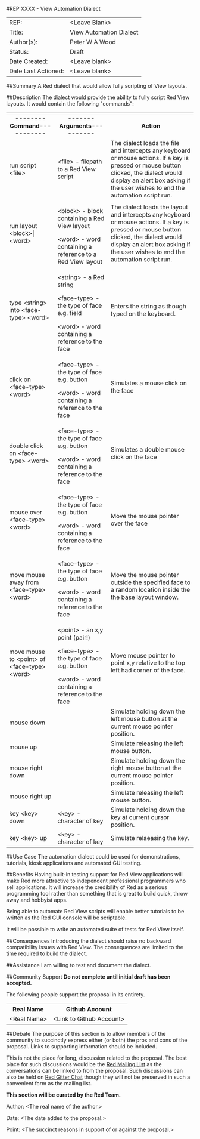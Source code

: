 #REP XXXX - View Automation Dialect
<table>
  <tr>
    <td>REP:</td>
    <td>&lt;Leave Blank&gt;</td>
  </tr>
  <tr>
    <td>Title:</td>
    <td>View Automation Dialect</td>
  </tr>
  <tr>
    <td>Author(s):</td>
    <td>Peter W A Wood</td>
  </tr>
  <tr>
    <td>Status:</td>
    <td>Draft</td>
  </tr>
  <tr>
    <td>Date Created:</td>
    <td>&lt;Leave blank&gt;</td>
  </tr>
  <tr>
    <td>Date Last Actioned:</td>
    <td>&lt;Leave blank&gt;</td>
  </tr>
</table>

##Summary
A Red dialect that would allow fully scripting of View layouts.
     
##Description
The dialect would provide the ability to fully script Red View layouts. It would contain the following "commands":

<table>
  <tr>
    <th>--------Command-----------</th> 
    <th>-------Arguments----------</th>
    <th>Action</th>
  </tr>
  <tr>
    <td>run script &lt;file&gt;</td>
    <td>
      <span>&lt;file&gt;      - filepath to a Red View script</span>
    </td>
    <td>
      <span>
        The dialect loads the file and intercepts any keyboard or mouse actions. If a key
        is pressed or mouse button clicked, the dialect would display an alert box asking 
        if the user wishes to end the automation script run. 
      </span>
    </td>
  </tr>
  <tr>
    <td>run layout &lt;block&gt;|&lt;word&gt;</td>
    <td>
      <p>&lt;block&gt;     - block containing a Red View layout</p>
      <span>&lt;word&gt;      - word containing a reference to a Red View layout</span>
    </td>
    <td>
      <span>
        The dialect loads the layout and intercepts any keyboard or mouse actions. If a
        key is pressed or mouse button clicked, the dialect would display an alert box
        asking if the user wishes to end the automation script run. 
      </span>
    </td>
  </tr>
  <tr>
    <td>type &lt;string&gt; into &lt;face-type&gt; &lt;word&gt;</td>
    <td>
      <p>&lt;string&gt;       - a Red string</p>
      <p>&lt;face-type&gt;    - the type of face e.g. field</p> 
      <span>&lt;word&gt;      - word containing a reference to the face</span>
    </td>
    <td>
      <span>
        Enters the string as though typed on the keyboard.
      </span>
    </td>
  </tr>
  <tr>
    <td>click on &lt;face-type&gt; &lt;word&gt;</td>
    <td>
      <p>&lt;face-type&gt;     - the type of face e.g. button</p> 
      <span>&lt;word&gt;       - word containing a reference to the face</span>
    </td>
    <td>
      <span>
        Simulates a mouse click on the face  
      </span>
    </td>
  </tr>
  <tr>
    <td>double click on &lt;face-type&gt; &lt;word&gt;</td>
    <td>
      <p>&lt;face-type&gt;     - the type of face e.g. button</p> 
      <span>&lt;word&gt;       - word containing a reference to the face</span>
    </td>
    <td>
      <span>
        Simulates a double mouse click on the face  
      </span>
    </td>
  </tr>
  <tr>
    <td>mouse over &lt;face-type&gt; &lt;word&gt;</td>
    <td>
      <p>&lt;face-type&gt;     - the type of face e.g. button</p> 
      <span>&lt;word&gt;       - word containing a reference to the face</span>
    </td>
    <td>
      <span>
        Move the mouse pointer over the face
      </span>
    </td>
  </tr>
  <tr>
    <td>move mouse away from &lt;face-type&gt; &lt;word&gt;</td>
    <td>
      <p>&lt;face-type&gt;     - the type of face e.g. button</p> 
      <span>&lt;word&gt;       - word containing a reference to the face</span>
    </td>
    <td>
      <span>
        Move the mouse pointer outside the specified face to a random location inside the
        the base layout window.
      </span>
    </td>
  </tr>
  <tr>
    <td>move mouse to &lt;point&gt; of &lt;face-type&gt; &lt;word&gt;</td>
    <td>
      <p>&lt;point&gt;     - an x,y point (pair!)</p> 
      <p>&lt;face-type&gt;     - the type of face e.g. button</p> 
      <span>&lt;word&gt;       - word containing a reference to the face</span>
    </td>
    <td>
      <span>
        Move mouse pointer to point x,y relative to the top left had corner of the face.
      </span>
    </td>
  </tr>
  <tr>
    <td>mouse down</td>
    <td>
    </td>
    <td>
      <span>
        Simulate holding down the left mouse button at the current mouse pointer position.
      </span>
    </td>
  </tr>
  <tr>
    <td>mouse up</td>
    <td>
    </td>
    <td>
      <span>
        Simulate releasing the left mouse button.
      </span>
    </td>
  </tr>
  <tr>
    <td>mouse right down</td>
    <td>
    </td>
    <td>
      <span>
        Simulate holding down the right mouse button at the current mouse pointer
        position.
      </span>
    </td>
  </tr>
  <tr>
    <td>mouse right up</td>
    <td>
    </td>
    <td>
      <span>
        Simulate releasing the left mouse button.
      </span>
    </td>
  </tr>
  <tr>
    <td>key &lt;key&gt; down</td>
    <td>
      <span>&lt;key&gt;       - character of key</span>
    </td>
    <td>
      <span>
        Simulate holding down the key at current cursor position.
      </span>
    </td>
  </tr>
  <tr>
    <td>key &lt;key&gt; up</td>
    <td>
      <span>&lt;key&gt;       - character of key</span>
    </td>
    <td>
      <span>
        Simulate relaeasing the key.
      </span>
    </td>
  </tr>
</table>

##Use Case
The automation dialect could be used for demonstrations, tutorials, kiosk applications and automated GUI testing.

##Benefits
Having built-in testing support for Red View applications will make Red more attractive to independent professional programmers who sell applications. It will increase the credibility of Red as a serious programming tool rather than something that is great to build quick, throw away and hobbyist apps.

Being able to automate Red View scripts will enable better tutorials to be written as the Red GUI console will be scriptable.

It will be possible to write an automated suite of tests for Red View itself.

##Consequences
Introducing the dialect should raise no backward compatibility issues with Red View. The consequences are limited to the time required to build the dialect.

##Assistance
I am willing to test and document the dialect.

##Community Support
__Do not complete until initial draft has been accepted.__

The following people support the proposal in its entirety. 
<table>
  <tr>
    <th>Real Name</th>
    <th>Github Account</th>
  </tr>
  <tr>
    <td>&lt;Real Name&gt;</td>
    <td>&lt;Link to Github Account&gt;</td>
  </tr>
</table>

##Debate
The purpose of this section is to allow members of the community to succinctly express either (or both) the pros and cons of the proposal. Links to supporting information should be included.

This is not the place for long, discussion related to the proposal. The best place for such discussions would be the [Red Mailing List](https://groups.google.com/forum/#!forum/red-lang) as the conversations can be linked to from the proposal. Such discussions can also be held on [Red Gitter Chat](https://gitter.im/red/red) though they will not be preserved in such a convenient form as the mailing list.

 __This section will be curated by the Red Team.__

Author: \<The real name of the author.\>

Date: \<The date added to the proposal.\>

Point: \<The succinct reasons in support of or against the proposal.\>

